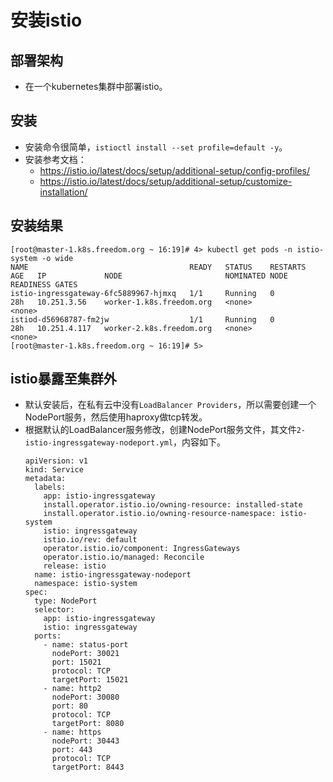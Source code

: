 # 安装istio

## 部署架构
- 在一个kubernetes集群中部署istio。

## 安装
- 安装命令很简单，`istioctl install --set profile=default -y`。
- 安装参考文档：
  - https://istio.io/latest/docs/setup/additional-setup/config-profiles/
  - https://istio.io/latest/docs/setup/additional-setup/customize-installation/

## 安装结果
```shell
[root@master-1.k8s.freedom.org ~ 16:19]# 4> kubectl get pods -n istio-system -o wide
NAME                                    READY   STATUS    RESTARTS   AGE   IP             NODE                       NOMINATED NODE   READINESS GATES
istio-ingressgateway-6fc5889967-hjmxq   1/1     Running   0          28h   10.251.3.56    worker-1.k8s.freedom.org   <none>           <none>
istiod-d56968787-fm2jw                  1/1     Running   0          28h   10.251.4.117   worker-2.k8s.freedom.org   <none>           <none>
[root@master-1.k8s.freedom.org ~ 16:19]# 5> 
```

## istio暴露至集群外
- 默认安装后，在私有云中没有`LoadBalancer Providers`，所以需要创建一个NodePort服务，然后使用haproxy做tcp转发。
- 根据默认的LoadBalancer服务修改，创建NodePort服务文件，其文件`2-istio-ingressgateway-nodeport.yml`，内容如下。
  ```shell
  apiVersion: v1
  kind: Service
  metadata:
    labels:
      app: istio-ingressgateway
      install.operator.istio.io/owning-resource: installed-state
      install.operator.istio.io/owning-resource-namespace: istio-system
      istio: ingressgateway
      istio.io/rev: default
      operator.istio.io/component: IngressGateways
      operator.istio.io/managed: Reconcile
      release: istio
    name: istio-ingressgateway-nodeport
    namespace: istio-system
  spec:
    type: NodePort
    selector:
      app: istio-ingressgateway
      istio: ingressgateway
    ports:
      - name: status-port
        nodePort: 30021
        port: 15021
        protocol: TCP
        targetPort: 15021
      - name: http2
        nodePort: 30080
        port: 80
        protocol: TCP
        targetPort: 8080
      - name: https
        nodePort: 30443
        port: 443
        protocol: TCP
        targetPort: 8443
  ```